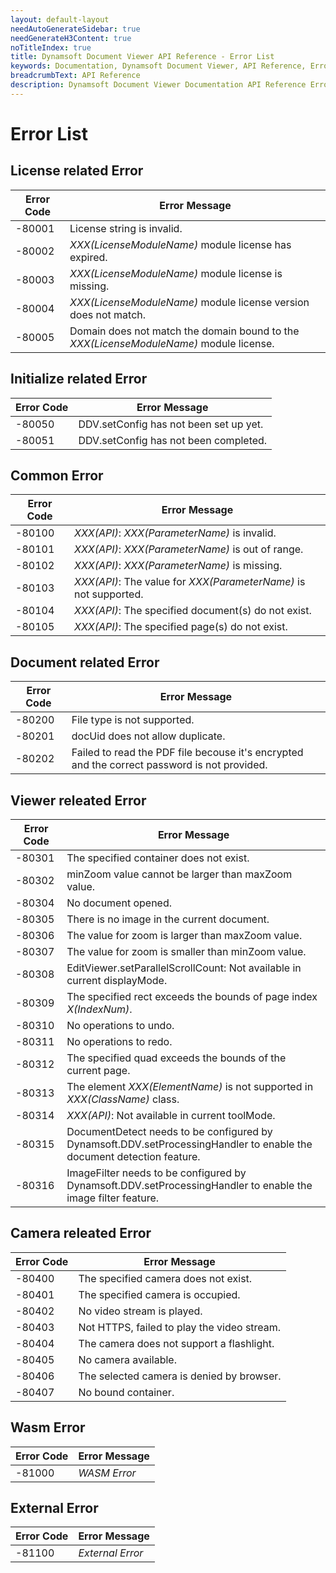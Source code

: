 ```yaml
---
layout: default-layout
needAutoGenerateSidebar: true
needGenerateH3Content: true
noTitleIndex: true
title: Dynamsoft Document Viewer API Reference - Error List
keywords: Documentation, Dynamsoft Document Viewer, API Reference, Error List
breadcrumbText: API Reference
description: Dynamsoft Document Viewer Documentation API Reference Error List Page
---
```


# Error List

## License related Error

 Error Code | Error Message                                          
 ---------- | ------------------------------------------------------ 
 -80001     | License string is invalid.                             
 -80002     | *XXX(LicenseModuleName)* module license has expired.                        
 -80003     | *XXX(LicenseModuleName)* module license is missing.                         
 -80004     | *XXX(LicenseModuleName)* module license version does not match.             
 -80005     | Domain does not match the domain bound to the *XXX(LicenseModuleName)* module license. 

## Initialize related Error

 Error Code | Error Message                                    
 ---------- | ------------------------------------------------ 
 -80050     | DDV.setConfig has not been set up yet. 
 -80051     | DDV.setConfig has not been completed.  

## Common Error

 Error Code | Error Message                                                
 ---------- | ------------------------------------------------------------ 
 -80100     | *XXX(API)*: *XXX(ParameterName)* is invalid.          
 -80101     | *XXX(API)*: *XXX(ParameterName)* is out of range.     
 -80102     | *XXX(API)*: *XXX(ParameterName)* is missing.          
 -80103     | *XXX(API)*: The value for *XXX(ParameterName)* is not supported. 
 -80104     | *XXX(API)*: The specified document(s) do not exist.  
 -80105     | *XXX(API)*: The specified page(s) do not exist.      

## Document related Error

 Error Code | Error Message                                 
 ---------- | --------------------------------------------- 
 -80200     | File type is not supported.                   
 -80201     | docUid does not allow duplicate.              
 -80202     | Failed to read the PDF file becouse it's encrypted and the correct password is not provided. 

## Viewer releated Error

 Error Code | Error Message                                                
 ---------- | ------------------------------------------------------------ 
 -80301     | The specified container does not exist.                      
 -80302     | minZoom value cannot be larger than maxZoom value.           
 -80304     | No document opened.                                          
 -80305     | There is no image in the current document.                   
 -80306     | The value for zoom is larger than maxZoom value.             
 -80307     | The value for zoom is smaller than minZoom value.            
 -80308     | EditViewer.setParallelScrollCount: Not available in current displayMode. 
 -80309     | The specified rect exceeds the bounds of page index *X(IndexNum)*. 
 -80310     | No operations to undo.                                       
 -80311     | No operations to redo.                                       
 -80312     | The specified quad exceeds the bounds of the current page.   
 -80313     | The element *XXX(ElementName)* is not supported in *XXX(ClassName)* class.               
 -80314     | *XXX(API)*: Not available in current toolMode.       
 -80315     | DocumentDetect needs to be configured by Dynamsoft.DDV.setProcessingHandler to enable the document detection feature. 
 -80316     | ImageFilter needs to be configured by Dynamsoft.DDV.setProcessingHandler to enable the image filter feature. 

## Camera releated Error

 Error Code | Error Message                               
 ---------- | ------------------------------------------- 
 -80400     | The specified camera does not exist.        
 -80401     | The specified camera is occupied.           
 -80402     | No video stream is played.                  
 -80403     | Not HTTPS, failed to play the video stream. 
 -80404     | The camera does not support a flashlight.   
 -80405     | No camera available.                        
 -80406     | The selected camera is denied by browser.   
 -80407     | No bound container.                         


## Wasm Error

 Error Code | Error Message  
------------|----------------
 -81000     | *WASM Error*     

## External Error

 Error Code | Error Message  
------------|----------------
 -81100     | *External Error*     